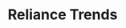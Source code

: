 ---
title: "Reliance Trends"
url: /bengaluru/reliance-trends-dr-vishnuvardhan-road/
shop: Kleidung
---